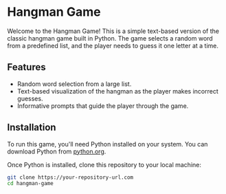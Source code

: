 # Hangman Game

Welcome to the Hangman Game! This is a simple text-based version of the classic hangman game built in Python. The game selects a random word from a predefined list, and the player needs to guess it one letter at a time.

## Features

- Random word selection from a large list.
- Text-based visualization of the hangman as the player makes incorrect guesses.
- Informative prompts that guide the player through the game.

## Installation

To run this game, you'll need Python installed on your system. You can download Python from [python.org](https://www.python.org/downloads/).

Once Python is installed, clone this repository to your local machine:

```bash
git clone https://your-repository-url.com
cd hangman-game
